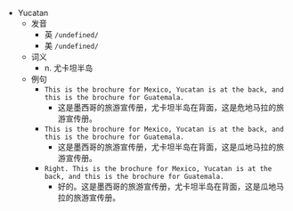 - Yucatan
  - 发音
    - 英 `/undefined/`
    - 美 `/undefined/`
  - 词义
    - n. 尤卡坦半岛
  - 例句
    - `This is the brochure for Mexico, Yucatan is at the back, and this is the brochure for Guatemala.`
      - 这是墨西哥的旅游宣传册，尤卡坦半岛在背面，这是危地马拉的旅游宣传册。
    - `This is the brochure for Mexico, Yucatan is at the back, and this is the brochure for Guatemala.`
      - 这是墨西哥的旅游宣传册，尤卡坦半岛在背面，这是瓜地马拉的旅游宣传册。
    - `Right. This is the brochure for Mexico, Yucatan is at the back, and this is the brochure for Guatemala.`
      - 好的。这是墨西哥的旅游宣传册，尤卡坦半岛在背面，这是瓜地马拉的旅游宣传册。

